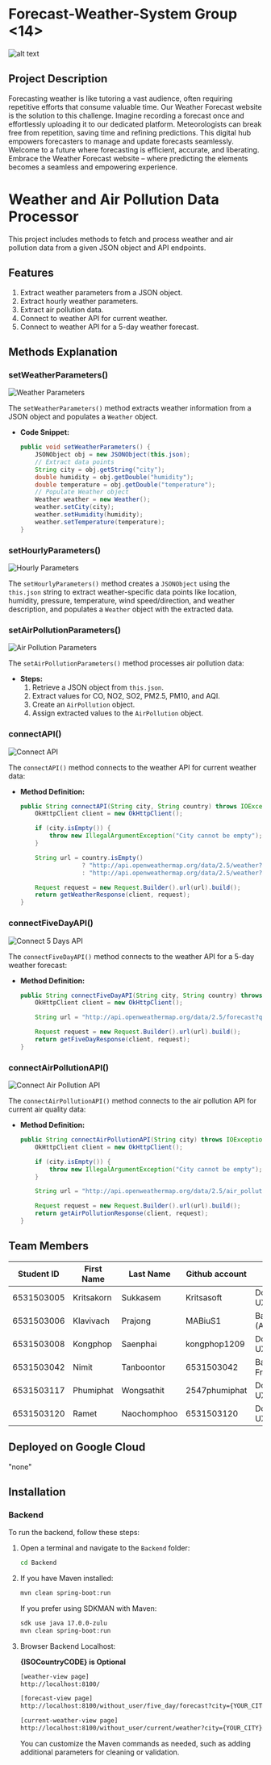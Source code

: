# Forecast-Weather-System Group <14>

![alt text](Assets/cover.png)

## Project Description

Forecasting weather is like tutoring a vast audience, often requiring repetitive efforts that consume valuable time. Our Weather Forecast website is the solution to this challenge. Imagine recording a forecast once and effortlessly uploading it to our dedicated platform. Meteorologists can break free from repetition, saving time and refining predictions. This digital hub empowers forecasters to manage and update forecasts seamlessly. Welcome to a future where forecasting is efficient, accurate, and liberating. Embrace the Weather Forecast website – where predicting the elements becomes a seamless and empowering experience.

# Weather and Air Pollution Data Processor

This project includes methods to fetch and process weather and air pollution data from a given JSON object and API endpoints.

## Features

1. Extract weather parameters from a JSON object.
2. Extract hourly weather parameters.
3. Extract air pollution data.
4. Connect to weather API for current weather.
5. Connect to weather API for a 5-day weather forecast.

## Methods Explanation

### setWeatherParameters()

![Weather Parameters](Assets/setParameter.png)

The `setWeatherParameters()` method extracts weather information from a JSON object and populates a `Weather` object.

- **Code Snippet:**
    ```java
    public void setWeatherParameters() {
        JSONObject obj = new JSONObject(this.json);
        // Extract data points
        String city = obj.getString("city");
        double humidity = obj.getDouble("humidity");
        double temperature = obj.getDouble("temperature");
        // Populate Weather object
        Weather weather = new Weather();
        weather.setCity(city);
        weather.setHumidity(humidity);
        weather.setTemperature(temperature);
    }
    ```

### setHourlyParameters()

![Hourly Parameters](Assets/setHourlyParameter.png)

The `setHourlyParameters()` method creates a `JSONObject` using the `this.json` string to extract weather-specific data points like location, humidity, pressure, temperature, wind speed/direction, and weather description, and populates a `Weather` object with the extracted data.

### setAirPollutionParameters()

![Air Pollution Parameters](Assets/airpolution.png)

The `setAirPollutionParameters()` method processes air pollution data:

- **Steps:**
    1. Retrieve a JSON object from `this.json`.
    2. Extract values for CO, NO2, SO2, PM2.5, PM10, and AQI.
    3. Create an `AirPollution` object.
    4. Assign extracted values to the `AirPollution` object.

### connectAPI()

![Connect API](Assets/connectAPI.png)

The `connectAPI()` method connects to the weather API for current weather data:

- **Method Definition:**
    ```java
    public String connectAPI(String city, String country) throws IOException {
        OkHttpClient client = new OkHttpClient();

        if (city.isEmpty()) {
            throw new IllegalArgumentException("City cannot be empty");
        }

        String url = country.isEmpty() 
                     ? "http://api.openweathermap.org/data/2.5/weather?q=" + city + "&appid=YOUR_API_KEY"
                     : "http://api.openweathermap.org/data/2.5/weather?q=" + city + "," + country + "&appid=YOUR_API_KEY";

        Request request = new Request.Builder().url(url).build();
        return getWeatherResponse(client, request);
    }
    ```

### connectFiveDayAPI()

![Connect 5 Days API](Assets/connect5days.png)

The `connectFiveDayAPI()` method connects to the weather API for a 5-day weather forecast:

- **Method Definition:**
    ```java
    public String connectFiveDayAPI(String city, String country) throws IOException {
        OkHttpClient client = new OkHttpClient();

        String url = "http://api.openweathermap.org/data/2.5/forecast?q=" + city + "," + country + "&appid=YOUR_API_KEY";

        Request request = new Request.Builder().url(url).build();
        return getFiveDayResponse(client, request);
    }
    ```

### connectAirPollutionAPI()

![Connect Air Pollution API](Assets/connectAirpolutuon.png)

The `connectAirPollutionAPI()` method connects to the air pollution API for current air quality data:

- **Method Definition:**
    ```java
    public String connectAirPollutionAPI(String city) throws IOException {
        OkHttpClient client = new OkHttpClient();

        if (city.isEmpty()) {
            throw new IllegalArgumentException("City cannot be empty");
        }

        String url = "http://api.openweathermap.org/data/2.5/air_pollution?city=" + city + "&appid=YOUR_API_KEY";

        Request request = new Request.Builder().url(url).build();
        return getAirPollutionResponse(client, request);
    }
    ```

## Team Members

| Student ID   | First Name | Last Name     | Github account           | Role                     |
|--------------|------------|---------------|--------------------------|--------------------------|
| 6531503005   | Kritsakorn | Sukkasem      | Kritsasoft               | Document & UX/UI         |
| 6531503006   | Klavivach  | Prajong       | MABiuS1                  | Backend (Authentication) |
| 6531503008   | Kongphop   | Saenphai      | kongphop1209             | Document & UX/UI         |
| 6531503042   | Nimit      | Tanboontor    | 6531503042               | Backend & Frontend       |
| 6531503117   | Phumiphat  | Wongsathit    | 2547phumiphat            | Document & UX/UI         |
| 6531503120   | Ramet      | Naochomphoo   | 6531503120               | Document & UX/UI         |


## Deployed on Google Cloud
"none"

## Installation

### Backend

To run the backend, follow these steps:

1. Open a terminal and navigate to the `Backend` folder:
    ```bash
    cd Backend
    ```

2. If you have Maven installed:
    ```bash
    mvn clean spring-boot:run
    ```

   If you prefer using SDKMAN with Maven:
    ```bash
    sdk use java 17.0.0-zulu
    mvn clean spring-boot:run
    ```
3. Browser Backend Localhost:

   **{ISOCountryCODE} is Optional**
   
    ```JSP
    [weather-view page]
    http://localhost:8100/
    ```

     ```JSP
    [forecast-view page]
    http://localhost:8100/without_user/five_day/forecast?city={YOUR_CITY}&country={ISOCountryCODE}
    ```

     ```JSP
    [current-weather-view page]
    http://localhost:8100/without_user/current/weather?city={YOUR_CITY}&country={ISOCountryCODE}
    ```

    

   You can customize the Maven commands as needed, such as adding additional parameters for cleaning or validation.


